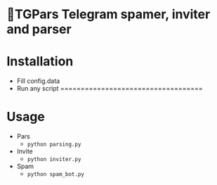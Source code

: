 🧾TGPars
Telegram spamer, inviter and parser
===================================
# Installation
* Fill config.data
* Run any script
===================================
# Usage
* Pars
  * `python parsing.py`
* Invite
  * `python inviter.py`
* Spam
  * `python spam_bot.py`
